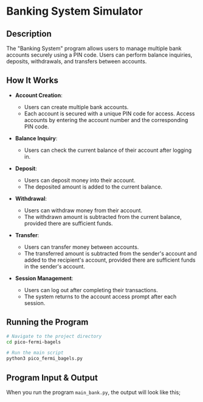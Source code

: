 # Banking System Simulator

## Description

The "Banking System" program allows users to manage multiple bank accounts securely using a PIN code. Users can perform balance inquiries, deposits, withdrawals, and transfers between accounts.

## How It Works

- **Account Creation**:
    - Users can create multiple bank accounts.
    - Each account is secured with a unique PIN code for access. Access accounts by entering the account number and the corresponding PIN code.

- **Balance Inquiry**:
    - Users can check the current balance of their account after logging in.

- **Deposit**:
   - Users can deposit money into their account.
   - The deposited amount is added to the current balance.

- **Withdrawal**:
   - Users can withdraw money from their account.
   - The withdrawn amount is subtracted from the current balance, provided there are sufficient funds.

- **Transfer**:
   - Users can transfer money between accounts.
   - The transferred amount is subtracted from the sender's account and added to the recipient's account, provided there are sufficient funds in the sender's account.

- **Session Management**:
   - Users can log out after completing their transactions.
   - The system returns to the account access prompt after each session.

## Running the Program

```bash
# Navigate to the project directory
cd pico-fermi-bagels

# Run the main script
python3 pico_fermi_bagels.py
```

## Program Input & Output

When you run the program `main_bank.py`, the output will look like this;

```

```